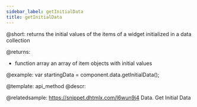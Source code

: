 ```yaml
---
sidebar_label: getInitialData
title: getInitialData
---          
```


@short: returns the initial values of the items of a widget initialized in a data collection

@returns:
- function        array      an array of item objects with initial values

@example:
var startingData = component.data.getInitialData();

@template:	api_method
@descr:

@relatedsample: https://snippet.dhtmlx.com/l6wun9j4	Data. Get Initial Data
